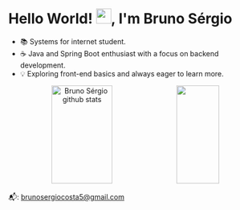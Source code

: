 <h1 align="left">Hello World! <img src="https://raw.githubusercontent.com/kaueMarques/kaueMarques/master/hi.gif" height="30px">, I'm Bruno Sérgio</h1>

- 📚 Systems for internet student.
- ☕ Java and Spring Boot enthusiast with a focus on backend development.
- 💡 Exploring front-end basics and always eager to learn more.

<div align="center">  
  <img width="49%" height="195px" src="https://github-readme-stats.vercel.app/api?username=brunosrgc&show_icons=true&count_private=true&hide_border=true&title_color=00bfbf&icon_color=00bfbf&text_color=c9d1d9&bg_color=0d1117" alt="Bruno Sérgio github stats" /> 
  <img width="41%" height="195px" src="https://github-readme-stats.vercel.app/api/top-langs/?username=brunosrgc&layout=compact&hide_border=true&title_color=00bfbf&text_color=00bfbf&bg_color=0d1117" />
</div>

📬: brunosergiocosta5@gmail.com
